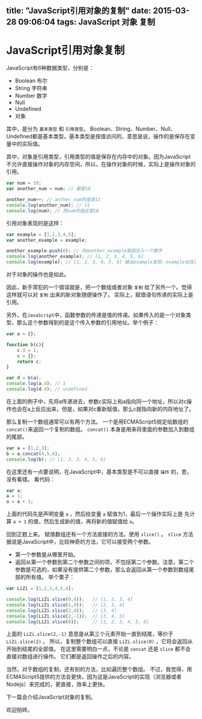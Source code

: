 title: "JavaScript引用对象的复制"
date: 2015-03-28 09:06:04
tags: JavaScript 对象 复制
---

# JavaScript引用对象复制

JavaScript有6种数据类型，分别是：
* Boolean 布尔
* String 字符串
* Number 数字
* Null
* Undefined
* 对象

其中，是分为 `基本类型` 和 `引用类型`。
Boolean、String、Number、Null、Undefined都是基本类型。基本类型是按值访问的，意思是说，操作的是保存在变量中的实际值。
<!--more-->
其中，对象是引用类型，引用类型的值是保存在内存中的对象。因为JavaScript不允许直接操作对象的内存空间，所以，在操作对象的时候，实际上是操作对象的引用。

```js
var num = 10;
var another_num = num; // 都是10

another_num++; // anther_num的值是11
console.log(another_num); // 11
console.log(num); // 而num的值还是10
```
引用对象表现的是这样：
```js
var example = [1,2,3,4,5];
var another_example = example;

another_example.push(6); // 向another_example尾部压入一个数字
console.log(another_example); // [1, 2, 3, 4, 5, 6]
console.log(example); // [1, 2, 3, 4, 5, 6] 输出example发现，example也改变了。
```
对于对象的操作也是如此。

因此，新手常犯的一个错误就是，把一个数组或者对象 `复制` 给了另外一个。觉得这样就可以对 `复制` 出来的新对象随便操作了。
实际上，赋值语句传递的实际上是引用。

另外，在`JavaScript`中，函数参数的传递是值的传递。如果传入的是一个对象类型，那么这个参数得到的是这个传入参数的引用地址。举个例子：
```js
var a = {};

function b(c){
    c.d = 1;
    c = {};
    return c;
}

var d = b(a);
console.log(a.d); // 1
console.log(d.d); // undefined
```
在上面的例子中，先将a传递进去，参数c实际上和a指向同一个地址，所以对c操作也会在a上反应出来，但是，如果对c重新赋值，那么c就指向新的内存地址了。

那么复制一个数组通常可以有两个方法。
一个是用ECMAScript5规定给数组的 `concat()`来返回一个复制的数组。
`concat()` 本身是用来将里面的参数加入到数组的尾部。

```js
var a = [1,2,3];
b = a.concat(4,5,6);
console.log(b); // [1, 2, 3, 4, 5, 6]
```

在这里还有一点要说明，在JavaScript中，基本类型是不可以直接 `操作` 的，恩，没有看错。
看代码：
```js
var a;
a = 1;
a = a + 1;
```
上面的代码先是声明变量 `a` ，然后给变量 `a` 赋值为1，最后一个操作实际上是 先计算 `a + 1` 的值，然后生成新的值，再将新的值赋值给 `a`。

回到正题上来。
赋值数组还有一个方法直接的方法。使用 `slice()` 。
`slice` 方法据说是JavaScript中，比较神奇的方法，它可以接受两个参数。
* 第一个参数是从哪里开始。
* 返回从第一个参数到第二个参数之间的项，不包括第二个参数。注意，第二个参数是可选的，如果没有提供第二个参数，那么会返回从第一个参数到数组尾部的所有值。
举个栗子：
```js
var LiZi = [1,2,3,4,5,6];

console.log(LiZi.slice(0,4));   // [1, 2, 3, 4]
console.log(LiZi.slice(1,4));   // [2, 3, 4]
console.log(LiZi.slice(2,4));   // [3, 4]
console.log(LiZi.slice(2,-1));  // [3, 4, 5]
console.log(LiZi.slice(0));     // [1, 2, 3, 4, 5, 6]
```
上面的 `LiZi.slice(2,-1)` 意思是从第三个元素开始一直到结尾，等价于 `LiZi.slice(2)` 。
所以，复制整个数组可以直接 `LiZi.slice(0)` ，它将会返回从开始到结尾的全部值。
在这里需要明白一点，不论是 `concat` 还是 `slice` 都不会直接对数组进行操作。
它们都是返回操作之后的内容。

当然，对于数组的复制，还有别的方法，比如遍历整个数组。
不过，我觉得，用ECMAScript5提供的方法会更快，因为这是JavaScript的实现（浏览器或者Nodejs）来完成的，更直接，效率上更快。

下一篇会介绍JavaScript对象的复制。

欢迎拍砖。
